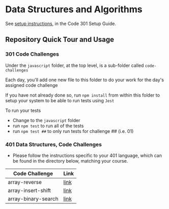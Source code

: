 # Data Structures and Algorithms

See [setup instructions](https://codefellows.github.io/setup-guide/code-301/3-code-challenges), in the Code 301 Setup Guide.

## Repository Quick Tour and Usage

### 301 Code Challenges

Under the `javascript` folder, at the top level, is a sub-folder called `code-challenges`

Each day, you'll add one new file to this folder to do your work for the day's assigned code challenge

If you have not already done so, run `npm install` from within this folder to setup your system to be able to run tests using `Jest`

To run your tests

- Change to the `javascript` folder
- run `npm test` to run all of the tests
- run `npm test ##` to only run tests for challenge ## (i.e. 01)

### 401 Data Structures, Code Challenges

- Please follow the instructions specific to your 401 language, which can be found in the directory below, matching your course.

|Code Challenge |Link|
|---------------|-----|
|array-reverse|[link](https://github.com/FaroukIbrahim-FII/data-structures-and-algorithms/blob/array-reverse/python/code_challenges/array-reverse/README.md)|
|array-insert-shift|[link](https://github.com/FaroukIbrahim-FII/data-structures-and-algorithms/blob/main/python/code_challenges/array-insert-shift/README.md)|
|array-binary-search|[link](https://github.com/FaroukIbrahim-FII/data-structures-and-algorithms/blob/main/python/code_challenges/array-binary-search/README.md)|
